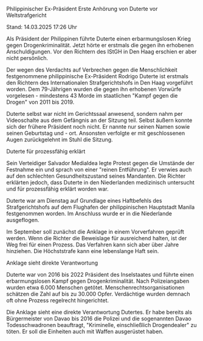 
Philippinischer Ex-Präsident
Erste Anhörung von Duterte vor Weltstrafgericht


Stand: 14.03.2025 17:26 Uhr


Als Präsident der Philippinen führte Duterte einen erbarmungslosen Krieg gegen Drogenkriminalität. Jetzt hörte er erstmals die gegen ihn erhobenen Anschuldigungen. Vor den Richtern des IStGH in Den Haag erschien er aber nicht persönlich.



Der wegen des Verdachts auf Verbrechen gegen die Menschlichkeit festgenommene philippinische Ex-Präsident Rodrigo Duterte ist erstmals den Richtern des Internationalen Strafgerichtshofs in Den Haag vorgeführt worden. Dem 79-Jährigen wurden die gegen ihn erhobenen Vorwürfe vorgelesen - mindestens 43 Morde im staatlichen "Kampf gegen die Drogen" von 2011 bis 2019.


Duterte selbst war nicht im Gerichtssaal anwesend, sondern nahm per Videoschalte aus dem Gefängnis an der Sitzung teil. Selbst äußern konnte sich der frühere Präsident noch nicht. Er nannte nur seinen Namen sowie seinen Geburtstag und - ort. Ansonsten verfolgte er mit geschlossenen Augen zurückgelehnt im Stuhl die Sitzung. 

Duterte für prozessfähig erklärt


Sein Verteidiger Salvador Medialdea legte Protest gegen die Umstände der Festnahme ein und sprach von einer "reinen Entführung". Er verwies auch auf den schlechten Gesundheitszustand seines Mandanten. Die Richter erklärten jedoch, dass Duterte in den Niederlanden medizinisch untersucht und für prozessfähig erklärt worden war. 


Duterte war am Dienstag auf Grundlage eines Haftbefehls des Strafgerichtshofs auf dem Flughafen der philippinischen Hauptstadt Manila festgenommen worden. Im Anschluss wurde er in die Niederlande ausgeflogen. 


Im September soll zunächst die Anklage in einem Vorverfahren geprüft werden. Wenn die Richter die Beweislage für ausreichend halten, ist der Weg frei für einen Prozess. Das Verfahren kann sich aber über Jahre hinziehen. Die Höchststrafe kann eine lebenslange Haft sein. 

Anklage sieht direkte Verantwortung


Duterte war von 2016 bis 2022 Präsident des Inselstaates und führte einen erbarmungslosen Kampf gegen Drogenkriminalität. Nach Polizeiangaben wurden etwa 6.000 Menschen getötet. Menschenrechtsorganisationen schätzen die Zahl auf bis zu 30.000 Opfer. Verdächtige wurden demnach oft ohne Prozess regelrecht hingerichtet. 


Die Anklage sieht eine direkte Verantwortung Dutertes. Er habe bereits als Bürgermeister von Davao bis 2016 die Polizei und die sogenannten Davao Todesschwadronen beauftragt, "Kriminelle, einschließlich Drogendealer" zu töten. Er soll die Einheiten auch mit Waffen ausgerüstet haben. 


